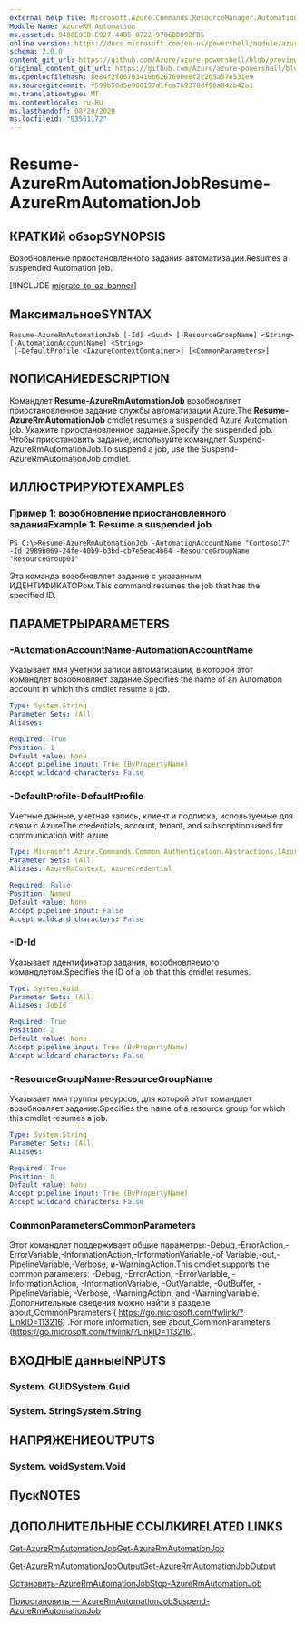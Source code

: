 ```yaml
---
external help file: Microsoft.Azure.Commands.ResourceManager.Automation.dll-Help.xml
Module Name: AzureRM.Automation
ms.assetid: 9400E9EB-E927-44D5-8722-9706BDD92FD5
online version: https://docs.microsoft.com/en-us/powershell/module/azurerm.automation/resume-azurermautomationjob
schema: 2.0.0
content_git_url: https://github.com/Azure/azure-powershell/blob/preview/src/ResourceManager/Automation/Commands.Automation/help/Resume-AzureRMAutomationJob.md
original_content_git_url: https://github.com/Azure/azure-powershell/blob/preview/src/ResourceManager/Automation/Commands.Automation/help/Resume-AzureRMAutomationJob.md
ms.openlocfilehash: 8e84f2f66703410b626769be8c2c2d5a57e531e9
ms.sourcegitcommit: f599b50d5e980197d1fca769378df90a842b42a1
ms.translationtype: MT
ms.contentlocale: ru-RU
ms.lasthandoff: 08/20/2020
ms.locfileid: "93561172"
---
```

# <span data-ttu-id="d2be0-101">Resume-AzureRmAutomationJob</span><span class="sxs-lookup"><span data-stu-id="d2be0-101">Resume-AzureRmAutomationJob</span></span>

## <span data-ttu-id="d2be0-102">КРАТКИй обзор</span><span class="sxs-lookup"><span data-stu-id="d2be0-102">SYNOPSIS</span></span>
<span data-ttu-id="d2be0-103">Возобновление приостановленного задания автоматизации.</span><span class="sxs-lookup"><span data-stu-id="d2be0-103">Resumes a suspended Automation job.</span></span>

[!INCLUDE [migrate-to-az-banner](../../includes/migrate-to-az-banner.md)]

## <span data-ttu-id="d2be0-104">Максимальное</span><span class="sxs-lookup"><span data-stu-id="d2be0-104">SYNTAX</span></span>

```
Resume-AzureRmAutomationJob [-Id] <Guid> [-ResourceGroupName] <String> [-AutomationAccountName] <String>
 [-DefaultProfile <IAzureContextContainer>] [<CommonParameters>]
```

## <span data-ttu-id="d2be0-105">NОПИСАНИЕ</span><span class="sxs-lookup"><span data-stu-id="d2be0-105">DESCRIPTION</span></span>
<span data-ttu-id="d2be0-106">Командлет **Resume-AzureRmAutomationJob** возобновляет приостановленное задание службы автоматизации Azure.</span><span class="sxs-lookup"><span data-stu-id="d2be0-106">The **Resume-AzureRmAutomationJob** cmdlet resumes a suspended Azure Automation job.</span></span>
<span data-ttu-id="d2be0-107">Укажите приостановленное задание.</span><span class="sxs-lookup"><span data-stu-id="d2be0-107">Specify the suspended job.</span></span>
<span data-ttu-id="d2be0-108">Чтобы приостановить задание, используйте командлет Suspend-AzureRmAutomationJob.</span><span class="sxs-lookup"><span data-stu-id="d2be0-108">To suspend a job, use the Suspend-AzureRmAutomationJob cmdlet.</span></span>

## <span data-ttu-id="d2be0-109">ИЛЛЮСТРИРУЮТ</span><span class="sxs-lookup"><span data-stu-id="d2be0-109">EXAMPLES</span></span>

### <span data-ttu-id="d2be0-110">Пример 1: возобновление приостановленного задания</span><span class="sxs-lookup"><span data-stu-id="d2be0-110">Example 1: Resume a suspended job</span></span>
```
PS C:\>Resume-AzureRmAutomationJob -AutomationAccountName "Contoso17" -Id 2989b069-24fe-40b9-b3bd-cb7e5eac4b64 -ResourceGroupName "ResourceGroup01"
```

<span data-ttu-id="d2be0-111">Эта команда возобновляет задание с указанным ИДЕНТИФИКАТОРом.</span><span class="sxs-lookup"><span data-stu-id="d2be0-111">This command resumes the job that has the specified ID.</span></span>

## <span data-ttu-id="d2be0-112">ПАРАМЕТРЫ</span><span class="sxs-lookup"><span data-stu-id="d2be0-112">PARAMETERS</span></span>

### <span data-ttu-id="d2be0-113">-AutomationAccountName</span><span class="sxs-lookup"><span data-stu-id="d2be0-113">-AutomationAccountName</span></span>
<span data-ttu-id="d2be0-114">Указывает имя учетной записи автоматизации, в которой этот командлет возобновляет задание.</span><span class="sxs-lookup"><span data-stu-id="d2be0-114">Specifies the name of an Automation account in which this cmdlet resume a job.</span></span>

```yaml
Type: System.String
Parameter Sets: (All)
Aliases:

Required: True
Position: 1
Default value: None
Accept pipeline input: True (ByPropertyName)
Accept wildcard characters: False
```

### <span data-ttu-id="d2be0-115">-DefaultProfile</span><span class="sxs-lookup"><span data-stu-id="d2be0-115">-DefaultProfile</span></span>
<span data-ttu-id="d2be0-116">Учетные данные, учетная запись, клиент и подписка, используемые для связи с Azure</span><span class="sxs-lookup"><span data-stu-id="d2be0-116">The credentials, account, tenant, and subscription used for communication with azure</span></span>

```yaml
Type: Microsoft.Azure.Commands.Common.Authentication.Abstractions.IAzureContextContainer
Parameter Sets: (All)
Aliases: AzureRmContext, AzureCredential

Required: False
Position: Named
Default value: None
Accept pipeline input: False
Accept wildcard characters: False
```

### <span data-ttu-id="d2be0-117">-ID</span><span class="sxs-lookup"><span data-stu-id="d2be0-117">-Id</span></span>
<span data-ttu-id="d2be0-118">Указывает идентификатор задания, возобновляемого командлетом.</span><span class="sxs-lookup"><span data-stu-id="d2be0-118">Specifies the ID of a job that this cmdlet resumes.</span></span>

```yaml
Type: System.Guid
Parameter Sets: (All)
Aliases: JobId

Required: True
Position: 2
Default value: None
Accept pipeline input: True (ByPropertyName)
Accept wildcard characters: False
```

### <span data-ttu-id="d2be0-119">-ResourceGroupName</span><span class="sxs-lookup"><span data-stu-id="d2be0-119">-ResourceGroupName</span></span>
<span data-ttu-id="d2be0-120">Указывает имя группы ресурсов, для которой этот командлет возобновляет задание.</span><span class="sxs-lookup"><span data-stu-id="d2be0-120">Specifies the name of a resource group for which this cmdlet resumes a job.</span></span>

```yaml
Type: System.String
Parameter Sets: (All)
Aliases:

Required: True
Position: 0
Default value: None
Accept pipeline input: True (ByPropertyName)
Accept wildcard characters: False
```

### <span data-ttu-id="d2be0-121">CommonParameters</span><span class="sxs-lookup"><span data-stu-id="d2be0-121">CommonParameters</span></span>
<span data-ttu-id="d2be0-122">Этот командлет поддерживает общие параметры:-Debug,-ErrorAction,-ErrorVariable,-InformationAction,-InformationVariable,-of Variable,-out,-PipelineVariable,-Verbose, и-WarningAction.</span><span class="sxs-lookup"><span data-stu-id="d2be0-122">This cmdlet supports the common parameters: -Debug, -ErrorAction, -ErrorVariable, -InformationAction, -InformationVariable, -OutVariable, -OutBuffer, -PipelineVariable, -Verbose, -WarningAction, and -WarningVariable.</span></span> <span data-ttu-id="d2be0-123">Дополнительные сведения можно найти в разделе about_CommonParameters ( https://go.microsoft.com/fwlink/?LinkID=113216) .</span><span class="sxs-lookup"><span data-stu-id="d2be0-123">For more information, see about_CommonParameters (https://go.microsoft.com/fwlink/?LinkID=113216).</span></span>

## <span data-ttu-id="d2be0-124">ВХОДНЫЕ данные</span><span class="sxs-lookup"><span data-stu-id="d2be0-124">INPUTS</span></span>

### <span data-ttu-id="d2be0-125">System. GUID</span><span class="sxs-lookup"><span data-stu-id="d2be0-125">System.Guid</span></span>

### <span data-ttu-id="d2be0-126">System. String</span><span class="sxs-lookup"><span data-stu-id="d2be0-126">System.String</span></span>

## <span data-ttu-id="d2be0-127">НАПРЯЖЕНИЕ</span><span class="sxs-lookup"><span data-stu-id="d2be0-127">OUTPUTS</span></span>

### <span data-ttu-id="d2be0-128">System. void</span><span class="sxs-lookup"><span data-stu-id="d2be0-128">System.Void</span></span>

## <span data-ttu-id="d2be0-129">Пуск</span><span class="sxs-lookup"><span data-stu-id="d2be0-129">NOTES</span></span>

## <span data-ttu-id="d2be0-130">ДОПОЛНИТЕЛЬНЫЕ ССЫЛКИ</span><span class="sxs-lookup"><span data-stu-id="d2be0-130">RELATED LINKS</span></span>

[<span data-ttu-id="d2be0-131">Get-AzureRmAutomationJob</span><span class="sxs-lookup"><span data-stu-id="d2be0-131">Get-AzureRmAutomationJob</span></span>](./Get-AzureRMAutomationJob.md)

[<span data-ttu-id="d2be0-132">Get-AzureRmAutomationJobOutput</span><span class="sxs-lookup"><span data-stu-id="d2be0-132">Get-AzureRmAutomationJobOutput</span></span>](./Get-AzureRMAutomationJobOutput.md)

[<span data-ttu-id="d2be0-133">Остановить-AzureRmAutomationJob</span><span class="sxs-lookup"><span data-stu-id="d2be0-133">Stop-AzureRmAutomationJob</span></span>](./Stop-AzureRMAutomationJob.md)

[<span data-ttu-id="d2be0-134">Приостановить — AzureRmAutomationJob</span><span class="sxs-lookup"><span data-stu-id="d2be0-134">Suspend-AzureRmAutomationJob</span></span>](./Suspend-AzureRMAutomationJob.md)


